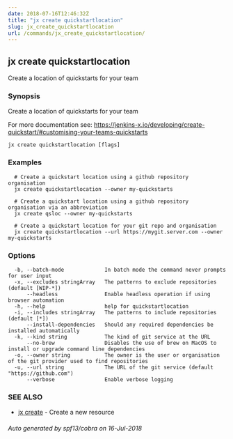 ```yaml
---
date: 2018-07-16T12:46:32Z
title: "jx create quickstartlocation"
slug: jx_create_quickstartlocation
url: /commands/jx_create_quickstartlocation/
---
```

## jx create quickstartlocation

Create a location of quickstarts for your team

### Synopsis

Create a location of quickstarts for your team 

For more documentation see: https://jenkins-x.io/developing/create-quickstart/#customising-your-teams-quickstarts

```
jx create quickstartlocation [flags]
```

### Examples

```
  # Create a quickstart location using a github repository organisation
  jx create quickstartlocation --owner my-quickstarts
  
  # Create a quickstart location using a github repository organisation via an abbreviation
  jx create qsloc --owner my-quickstarts
  
  # Create a quickstart location for your git repo and organisation
  jx create quickstartlocation --url https://mygit.server.com --owner my-quickstarts
```

### Options

```
  -b, --batch-mode             In batch mode the command never prompts for user input
  -x, --excludes stringArray   The patterns to exclude repositories (default [WIP-*])
      --headless               Enable headless operation if using browser automation
  -h, --help                   help for quickstartlocation
  -i, --includes stringArray   The patterns to include repositories (default [*])
      --install-dependencies   Should any required dependencies be installed automatically
  -k, --kind string            The kind of git service at the URL
      --no-brew                Disables the use of brew on MacOS to install or upgrade command line dependencies
  -o, --owner string           The owner is the user or organisation of the git provider used to find repositories
  -u, --url string             The URL of the git service (default "https://github.com")
      --verbose                Enable verbose logging
```

### SEE ALSO

* [jx create](/commands/jx_create/)	 - Create a new resource

###### Auto generated by spf13/cobra on 16-Jul-2018
